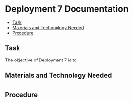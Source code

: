 # Deployment 7 Documentation

* [Task](#Task)
* [Materials and Techonology Needed](#Materials_and_Technology_Needed)
* [Procedure](#Procedure)

## Task <br>
The objective of Deployment 7 is to
<br>

## Materials and Technology Needed
<h1></h1>

## Procedure

